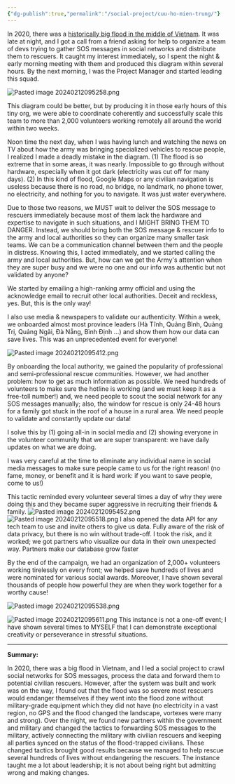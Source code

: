 ```yaml
---
{"dg-publish":true,"permalink":"/social-project/cuu-ho-mien-trung/"}
---
```


In 2020, there was a [historically big flood in the middle of Vietnam](https://en.wikipedia.org/wiki/2020_Central_Vietnam_floods). It was late at night, and I got a call from a friend asking for help to organize a team of devs trying to gather SOS messages in social networks and distribute them to rescuers. It caught my interest immediately, so I spent the night & early morning meeting with them and produced this diagram within several hours. By the next morning, I was the Project Manager and started leading this squad.

![Pasted image 20240212095258.png](/img/user/images/Pasted%20image%2020240212095258.png)

This diagram could be better, but by producing it in those early hours of this tiny org, we were able to coordinate coherently and successfully scale this team to more than 2,000 volunteers working remotely all around the world within two weeks.

Noon time the next day, when I was having lunch and watching the news on TV about how the army was bringing specialized vehicles to rescue people, I realized I made a deadly mistake in the diagram. (1) The flood is so extreme that in some areas, it was nearly. Impossible to go through without hardware, especially when it got dark (electricity was cut off for many days). (2) In this kind of flood, Google Maps or any civilian navigation is useless because there is no road, no bridge, no landmark, no phone tower, no electricity, and nothing for you to navigate. It was just water everywhere.

Due to those two reasons, we MUST wait to deliver the SOS message to rescuers immediately because most of them lack the hardware and expertise to navigate in such situations, and I MIGHT BRING THEM TO DANGER. Instead, we should bring both the SOS message & rescuer info to the army and local authorities so they can organize many smaller task teams. We can be a communication channel between them and the people in distress. Knowing this, I acted immediately, and we started calling the army and local authorities. But, how can we get the Army's attention when they are super busy and we were no one and our info was authentic but not validated by anyone?

We started by emailing a high-ranking army official and using the acknowledge email to recruit other local authorities. Deceit and reckless, yes. But, this is the only way!

I also use media & newspapers to validate our authenticity. Within a week, we onboarded almost most province leaders (Hà Tĩnh, Quảng Bình, Quảng Trị, Quảng Ngãi, Đà Nẵng, Bình Định …) and show them how our data can save lives. This was an unprecedented event for everyone!

![Pasted image 20240212095412.png](/img/user/images/Pasted%20image%2020240212095412.png)

By onboarding the local authority, we gained the popularity of professional and semi-professional rescue communities. However, we had another problem: how to get as much information as possible. We need hundreds of volunteers to make sure the hotline is working (and we must keep it as a free-toll number!) and, we need people to scout the social network for any SOS messages manually; also, the window for rescue is only 24-48 hours for a family got stuck in the roof of a house in a rural area. We need people to validate and constantly update our data!

I solve this by (1) going all-in in social media and (2) showing everyone in the volunteer community that we are super transparent: we have daily updates on what we are doing.

I was very careful at the time to eliminate any individual name in social media messages to make sure people came to us for the right reason! (no fame, money, or benefit and it is hard work: if you want to save people, come to us!)

This tactic reminded every volunteer several times a day of why they were doing this and they became super aggressive in recruiting their friends & family.
![Pasted image 20240212095452.png](/img/user/images/Pasted%20image%2020240212095452.png)
![Pasted image 20240212095518.png](/img/user/images/Pasted%20image%2020240212095518.png)
I also opened the data API for any tech team to use and invite others to give us data. Fully aware of the risk of data privacy, but there is no win without trade-off. I took the risk, and it worked; we got partners who visualize our data in their own unexpected way. Partners make our database grow faster

By the end of the campaign, we had an organization of 2,000+ volunteers working tirelessly on every front; we helped save hundreds of lives and were nominated for various social awards. Moreover, I have shown several thousands of people how powerful they are when they work together for a worthy cause!

![Pasted image 20240212095538.png](/img/user/images/Pasted%20image%2020240212095538.png)

![Pasted image 20240212095611.png](/img/user/images/Pasted%20image%2020240212095611.png)
This instance is not a one-off event; I have shown several times to MYSELF that I can demonstrate exceptional creativity or perseverance in stressful situations.

---

**Summary:**

In 2020, there was a big flood in Vietnam, and I led a social project to crawl social networks for SOS messages, process the data and forward them to potential civilian rescuers. However, after the system was built and work was on the way, I found out that the flood was so severe most rescuers would endanger themselves if they went into the flood zone without military-grade equipment which they did not have (no electricity in a vast region, no GPS and the flood changed the landscape, vortexes were many and strong). Over the night, we found new partners within the government and military and changed the tactics to forwarding SOS messages to the military, actively connecting the military with civilian rescuers and keeping all parties synced on the status of the flood-trapped civilians. These changed tactics brought good results because we managed to help rescue several hundreds of lives without endangering the rescuers. The instance taught me a lot about leadership; it is not about being right but admitting wrong and making changes.